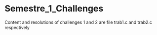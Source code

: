 # Semestre_1_Challenges

Content and resolutions of challenges 1 and 2 are file trab1.c and trab2.c respectively
